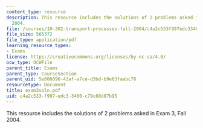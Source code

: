 ```yaml
---
content_type: resource
description: This resource includes the solutions of 2 problems asked in Exam 3, Fall
  2004.
file: /courses/10-302-transport-processes-fall-2004/c4a2c533f997edc33460c79c68d87b95_exam3soln.pdf
file_size: 565372
file_type: application/pdf
learning_resource_types:
- Exams
license: https://creativecommons.org/licenses/by-nc-sa/4.0/
ocw_type: OCWFile
parent_title: Exams
parent_type: CourseSection
parent_uid: 5e806096-43af-a7ce-d3bd-b9e63faabc78
resourcetype: Document
title: exam3soln.pdf
uid: c4a2c533-f997-edc3-3460-c79c68d87b95
---
```

This resource includes the solutions of 2 problems asked in Exam 3, Fall 2004.